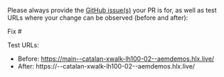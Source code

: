 Please always provide the [GitHub issue(s)](../issues) your PR is for, as well as test URLs where your change can be observed (before and after):

Fix #<gh-issue-id>

Test URLs:
- Before: https://main--catalan-xwalk-lh100-02--aemdemos.hlx.live/
- After: https://<branch>--catalan-xwalk-lh100-02--aemdemos.hlx.live/
